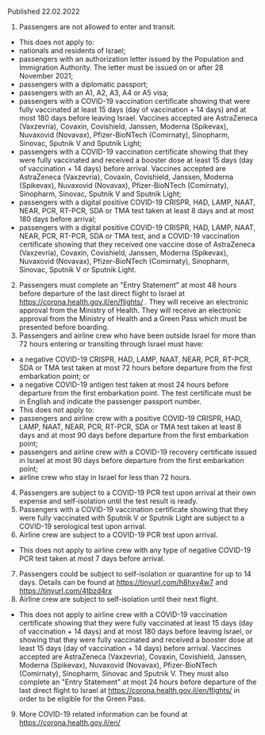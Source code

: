 Published 22.02.2022
1. Passengers are not allowed to enter and transit.
- This does not apply to:
- nationals and residents of Israel;
- passengers with an authorization letter issued by the Population and Immigration Authority. The letter must be issued on or after 28 November 2021;
- passengers with a diplomatic passport;
- passengers with an A1, A2, A3, A4 or A5 visa;
- passengers with a COVID-19 vaccination certificate showing that were fully vaccinated at least 15 days (day of vaccination + 14 days) and at most 180 days before leaving Israel. Vaccines accepted are AstraZeneca (Vaxzevria), Covaxin, Covishield, Janssen, Moderna (Spikevax), Nuvaxovid (Novavax), Pfizer-BioNTech (Comirnaty), Sinopharm, Sinovac, Sputnik V and Sputnik Light;
- passengers with a COVID-19 vaccination certificate showing that they were fully vaccinated and received a booster dose at least 15 days (day of vaccination + 14 days) before arrival. Vaccines accepted are AstraZeneca (Vaxzevria), Covaxin, Covishield, Janssen, Moderna (Spikevax), Nuvaxovid (Novavax), Pfizer-BioNTech (Comirnaty), Sinopharm, Sinovac, Sputnik V and Sputnik Light;
- passengers with a digital positive COVID-19 CRISPR, HAD, LAMP, NAAT, NEAR, PCR, RT-PCR, SDA or TMA test taken at least 8 days and at most 180 days before arrival;
- passengers with a digital positive COVID-19 CRISPR, HAD, LAMP, NAAT, NEAR, PCR, RT-PCR, SDA or TMA test, and a COVID-19 vaccination certificate showing that they received one vaccine dose of AstraZeneca (Vaxzevria), Covaxin, Covishield, Janssen, Moderna (Spikevax), Nuvaxovid (Novavax), Pfizer-BioNTech (Comirnaty), Sinopharm, Sinovac, Sputnik V or Sputnik Light.
2. Passengers must complete an "Entry Statement" at most 48 hours before departure of the last direct flight to Israel at <a href="https://corona.health.gov.il/en/flights/">https://corona.health.gov.il/en/flights/</a> . They will receive an electronic approval from the Ministry of Health. They will receive an electronic approval from the Ministry of Health and a Green Pass which must be presented before boarding.
3. Passengers and airline crew who have been outside Israel for more than 72 hours entering or transiting through Israel must have:
- a negative COVID-19 CRISPR, HAD, LAMP, NAAT, NEAR, PCR, RT-PCR, SDA or TMA test taken at most 72 hours before departure from the first embarkation point; or
- a negative COVID-19 antigen test taken at most 24 hours before departure from the first embarkation point.
The test certificate must be in English and indicate the passenger passport number.
- This does not apply to:
- passengers and airline crew with a positive COVID-19 CRISPR, HAD, LAMP, NAAT, NEAR, PCR, RT-PCR, SDA or TMA test taken at least 8 days and at most 90 days before departure from the first embarkation point;
- passengers and airline crew with a COVID-19 recovery certificate issued in Israel at most 90 days before departure from the first embarkation point;
- airline crew who stay in Israel for less than 72 hours.
4. Passengers are subject to a COVID-19 PCR test upon arrival at their own expense and self-isolation until the test result is ready.
5. Passengers with a COVID-19 vaccination certificate showing that they were fully vaccinated with Sputnik V or Sputnik Light are subject to a COVID-19 serological test upon arrival.
6. Airline crew are subject to a COVID-19 PCR test upon arrival.
- This does not apply to airline crew with any type of negative COVID-19 PCR test taken at most 7 days before arrival.
7. Passengers could be subject to self-isolation or quarantine for up to 14 days. Details can be found at <a href="https://tinyurl.com/h8hxy4w7">https://tinyurl.com/h8hxy4w7</a> and <a href="https://tinyurl.com/4tbzd4rx">https://tinyurl.com/4tbzd4rx</a>
8. Airline crew are subject to self-isolation until their next flight.
- This does not apply to airline crew with a COVID-19 vaccination certificate showing that they were fully vaccinated at least 15 days (day of vaccination + 14 days) and at most 180 days before leaving Israel, or showing that they were fully vaccinated and received a booster dose at least 15 days (day of vaccination + 14 days) before arrival. Vaccines accepted are AstraZeneca (Vaxzevria), Covaxin, Covishield, Janssen, Moderna (Spikevax), Nuvaxovid (Novavax), Pfizer-BioNTech (Comirnaty), Sinopharm, Sinovac and Sputnik V. They must also complete an "Entry Statement" at most 24 hours before departure of the last direct flight to Israel at <a href="https://corona.health.gov.il/en/flights/">https://corona.health.gov.il/en/flights/</a> in order to be eligible for the Green Pass.
9. More COVID-19 related information can be found at <a href="https://corona.health.gov.il/en/">https://corona.health.gov.il/en/</a>